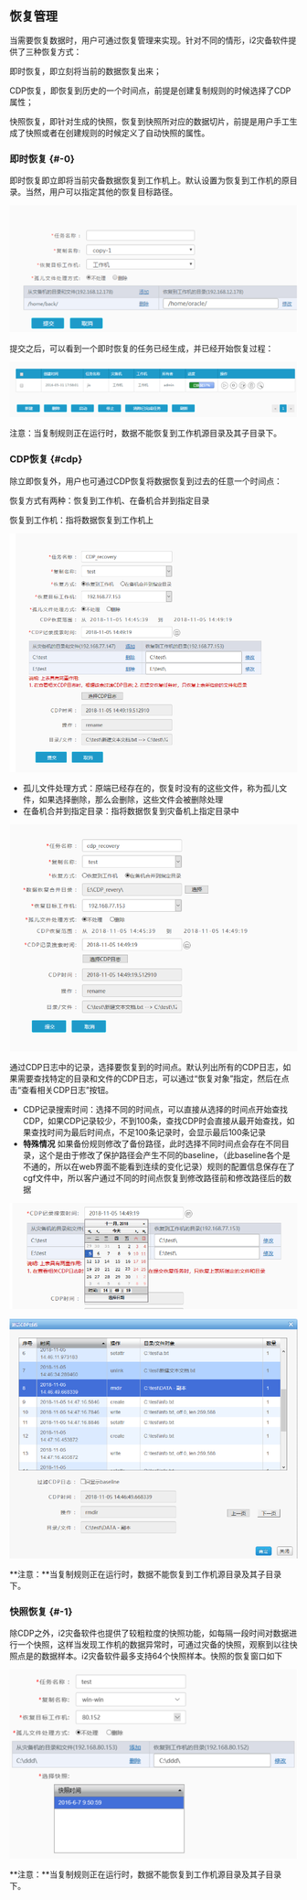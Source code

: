 ## 恢复管理

当需要恢复数据时，用户可通过恢复管理来实现。针对不同的情形，i2灾备软件提供了三种恢复方式：

即时恢复，即立刻将当前的数据恢复出来；

CDP恢复，即恢复到历史的一个时间点，前提是创建复制规则的时候选择了CDP属性；

快照恢复，即针对生成的快照，恢复到快照所对应的数据切片，前提是用户手工生成了快照或者在创建规则的时候定义了自动快照的属性。

### 即时恢复 {#-0}

即时恢复即立即将当前灾备数据恢复到工作机上。默认设置为恢复到工作机的原目录。当然，用户可以指定其他的恢复目标路径。

![](/assets/V6.025380.png)

提交之后，可以看到一个即时恢复的任务已经生成，并已经开始恢复过程：

![](/assets/V6.025451.png)

注意：当复制规则正在运行时，数据不能恢复到工作机源目录及其子目录下。

### CDP恢复 {#cdp}

除立即恢复外，用户也可通过CDP恢复将数据恢复到过去的任意一个时间点：

恢复方式有两种：恢复到工作机、在备机合并到指定目录

恢复到工作机：指将数据恢复到工作机上


![](/assets/V6.118110503.png)

* 孤儿文件处理方式：原端已经存在的，恢复时没有的这些文件，称为孤儿文件，如果选择删除，那么会删除，这些文件会被删除处理
* 在备机合并到指定目录：指将数据恢复到灾备机上指定目录中

![](/assets/V6.118110504.png)

通过CDP日志中的记录，选择要恢复到的时间点。默认列出所有的CDP日志，如果需要查找特定的目录和文件的CDP日志，可以通过“恢复对象”指定，然后在点击“查看相关CDP日志”按钮。

* CDP记录搜索时间：选择不同的时间点，可以直接从选择的时间点开始查找CDP，如果CDP记录较少，不到100条，查找CDP时会直接从最开始查找，如果查找时间为最后时间点，不足100条记录时，会显示最后100条记录
* **特殊情况** 如果备份规则修改了备份路径，此时选择不同时间点会存在不同目录，这个是由于修改了保护路径会产生不同的baseline，（此baseline各个是不通的，所以在web界面不能看到连续的变化记录）规则的配置信息保存在了cgf文件中，所以客户通过不同的时间点恢复到修改路径前和修改路径后的数据

![](/assets/V6.118110505.png)


![](/assets/V6.118110506.png)

**注意：**当复制规则正在运行时，数据不能恢复到工作机源目录及其子目录下。

### 快照恢复 {#-1}

除CDP之外，i2灾备软件也提供了较粗粒度的快照功能，如每隔一段时间对数据进行一个快照，这样当发现工作机的数据异常时，可通过灾备的快照，观察到以往快照点是的数据样本。i2灾备软件最多支持64个快照样本。快照的恢复窗口如下

![](/assets/V6.025814.png)

**注意：**当复制规则正在运行时，数据不能恢复到工作机源目录及其子目录下。

